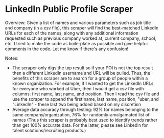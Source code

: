 # LinkedIn Public Profile Scraper

Overview: Given a list of names and various parameters such as job title and company (in a csv file), this scraper will find the best-matched LinkedIn URLs for each of the names, along with any additional information requested such as previous company worked at, current company, school, etc. I tried to make the code as boilerplate as possible and give helpful comments in the code. Let me know if there's any confusion!

Notes:
- The scraper only digs the top result so if your POI is not the top result then a different LinkedIn username and URL will be pulled. Thus, the benefits of this scraper are to search for a group of people within a known organization. For example, if I wanted to get the LinkedIn URLs for everyone who worked at Uber, then I would get a csv file with columns: first name, last name, and position. Then I read the csv file and use the scraper to append the first name, last name, position, "uber, and "LinkedIn" - these last two being added based on my discretion
- Average data accuracy through testing: 92% for names belonging to the same company/organization, 76% for randomly-amalgamated list of names (Thus this scraper is probably best used to identify trends rather than get 100% accurate data. For the latter, please see LinkedIn for talent solutions/recruiting products.)
